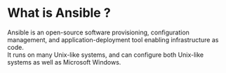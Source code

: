 # What is Ansible ?
Ansible is an open-source software provisioning, configuration management, and application-deployment tool enabling infrastructure as code. </br>
It runs on many Unix-like systems, and can configure both Unix-like systems as well as Microsoft Windows.
